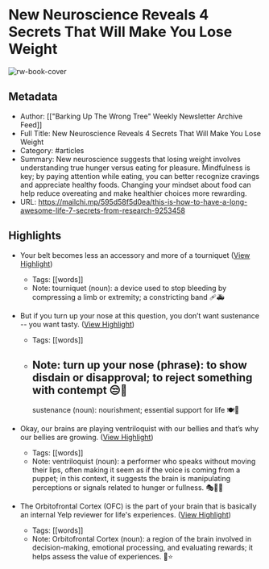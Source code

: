 # New Neuroscience Reveals 4 Secrets That Will Make You Lose Weight

![rw-book-cover](https://mcusercontent.com/b083212130155b748c7785081/images/205edda0-b795-fc5a-3ba7-63da25e108b9.jpeg)

## Metadata
- Author: [["Barking Up The Wrong Tree" Weekly Newsletter Archive Feed]]
- Full Title: New Neuroscience Reveals 4 Secrets That Will Make You Lose Weight
- Category: #articles
- Summary: New neuroscience suggests that losing weight involves understanding true hunger versus eating for pleasure. Mindfulness is key; by paying attention while eating, you can better recognize cravings and appreciate healthy foods. Changing your mindset about food can help reduce overeating and make healthier choices more rewarding.
- URL: https://mailchi.mp/595d58f5d0ea/this-is-how-to-have-a-long-awesome-life-7-secrets-from-research-9253458

## Highlights
- Your belt becomes less an accessory and more of a tourniquet ([View Highlight](https://read.readwise.io/read/01je8mk5brx9ar0cxr68jbj499))
    - Tags: [[words]] 
    - Note: tourniquet (noun): a device used to stop bleeding by compressing a limb or extremity; a constricting band 🩹🚑

- But if you turn up your nose at this question, you don’t want sustenance -- you want tasty. ([View Highlight](https://read.readwise.io/read/01je8mr7zvfagq6end89d87ftp))
    - Tags: [[words]] 
    - Note: turn up your nose (phrase): to show disdain or disapproval; to reject something with contempt 😒👃
      ---
      sustenance (noun): nourishment; essential support for life 🍽️🌱

- Okay, our brains are playing ventriloquist with our bellies and that’s why our bellies are growing. ([View Highlight](https://read.readwise.io/read/01je8mt5kgnvpaknbebmqhj705))
    - Tags: [[words]] 
    - Note: ventriloquist (noun): a performer who speaks without moving their lips, often making it seem as if the voice is coming from a puppet; in this context, it suggests the brain is manipulating perceptions or signals related to hunger or fullness. 🎭🤹‍♂️

- The Orbitofrontal Cortex (OFC) is the part of your brain that is basically an internal Yelp reviewer for life's experiences. ([View Highlight](https://read.readwise.io/read/01je8mw1pdehtwec0k0ebvq4af))
    - Tags: [[words]] 
    - Note: Orbitofrontal Cortex (noun): a region of the brain involved in decision-making, emotional processing, and evaluating rewards; it helps assess the value of experiences. 🧠⭐



